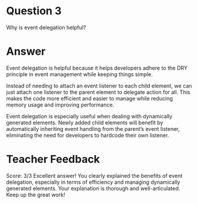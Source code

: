 # Question 3

Why is event delegation helpful?

# Answer

Event delegation is helpful because it helps developers adhere to the DRY principle in event management while keeping things simple.

Instead of needing to attach an event listener to each child element, we can just attach one listener to the parent element to delegate action for all. This makes the code more efficient and easier to manage while reducing memory usage and improving performance.

Event delegation is especially useful when dealing with dynamically generated elements. Newly added child elements will benefit by automatically inheriting event handling from the parent’s event listener, eliminating the need for developers to hardcode their own listener.

# Teacher Feedback

Score: 3/3
Excellent answer! You clearly explained the benefits of event delegation, especially in terms of efficiency and managing dynamically generated elements. Your explanation is thorough and well-articulated. Keep up the great work!
